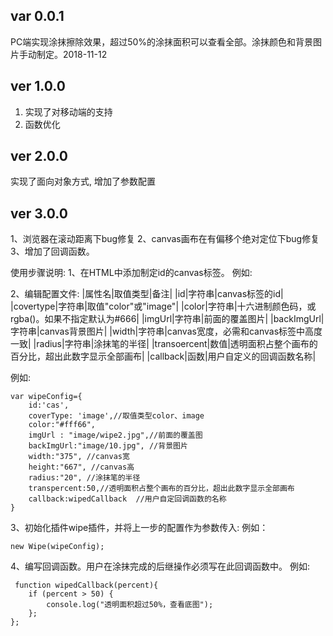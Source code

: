 ﻿## var 0.0.1
PC端实现涂抹擦除效果，超过50%的涂抹面积可以查看全部。涂抹颜色和背景图片手动制定。2018-11-12
## ver 1.0.0 ##
1. 实现了对移动端的支持
1. 函数优化
## ver 2.0.0 #
实现了面向对象方式,
增加了参数配置
## ver 3.0.0 ##
1、浏览器在滚动距离下bug修复
2、canvas画布在有偏移个绝对定位下bug修复
3、增加了回调函数。

使用步骤说明:
1、在HTML中添加制定id的canvas标签。
例如:<canvas id="cas" width="375" height="667"></canvas>

2、编辑配置文件:
|属性名|取值类型|备注|
|id|字符串|canvas标签的id|
|covertype|字符串|取值"color"或"image"|
|color|字符串|十六进制颜色码，或rgba()。如果不指定默认为#666|
|imgUrl|字符串|前面的覆盖图片|
|backImgUrl|字符串|canvas背景图片|
|width|字符串|canvas宽度，必需和canvas标签中高度一致|
|radius|字符串|涂抹笔的半径|
|transoercent|数值|透明面积占整个画布的百分比，超出此数字显示全部画布|
|callback|函数|用户自定义的回调函数名称|

例如:
``` 
var wipeConfig={
	id:'cas',
	coverType: 'image',//取值类型color、image
	color:"#fff66",
	imgUrl : "image/wipe2.jpg",//前面的覆盖图
	backImgUrl:"image/10.jpg", //背景图片
	width:"375", //canvas宽
	height:"667", //canvas高
	radius:"20", //涂抹笔的半径
	transpercent:50,//透明面积占整个画布的百分比，超出此数字显示全部画布
	callback:wipedCallback	//用户自定回调函数的名称
}
 ``` 3、初始化插件wipe插件，并将上一步的配置作为参数传入: 例如： ``` 
new Wipe(wipeConfig);
 ```  4、编写回调函数。用户在涂抹完成的后继操作必须写在此回调函数中。 例如:``` 
 function wipedCallback(percent){	if (percent > 50) {		console.log("透明面积超过50%，查看底图");	};};
 ```